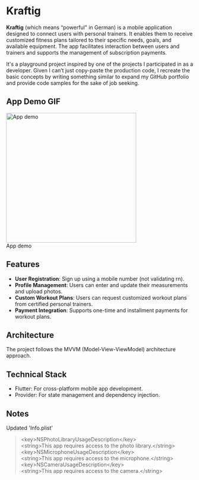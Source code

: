 # Kraftig

**Kraftig** (which means “powerful" in German) is a mobile application designed to connect users with personal trainers. It enables them to receive customized fitness plans tailored to their specific needs, goals, and available equipment. The app facilitates interaction between users and trainers and supports the management of subscription payments.

It's a playground project inspired by one of the projects I participated in as a developer. Given I can’t just copy-paste the production code, I recreate the basic concepts by writing something similar to expand my GitHub portfolio and provide code samples for the sake of job seeking.

## App Demo GIF
<img src="./resources/Kraftig_demo_20240527.gif" alt="App demo" width="350" height="auto"><br> App demo

## Features
* **User Registration**: Sign up using a mobile number (not validating rn).
* **Profile Management**: Users can enter and update their measurements and upload photos.
* **Custom Workout Plans**: Users can request customized workout plans from certified personal trainers.
* **Payment Integration**: Supports one-time and installment payments for workout plans.

## Architecture
The project follows the MVVM (Model-View-ViewModel) architecture approach.

## Technical Stack
* Flutter: For cross-platform mobile app development.
* Provider: For state management and dependency injection.

## Notes
Updated 'Info.plist' 
> \<key\>NSPhotoLibraryUsageDescription\<\/key\>  
\<string\>This app requires access to the photo library.\<\/string\>  
\<key\>NSMicrophoneUsageDescription\<\/key\>  
\<string\>This app requires access to the microphone.\<\/string\>  
\<key\>NSCameraUsageDescription\<\/key\>  
\<string\>This app requires access to the camera.\<\/string\>